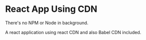 # React App Using CDN

There's no NPM or Node in background.

A react application using react CDN and also Babel CDN included.